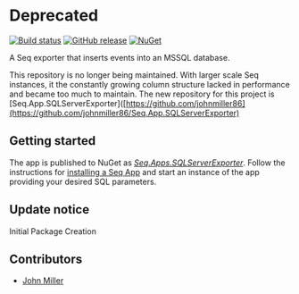 # Deprecated

[![Build status](https://ci.appveyor.com/api/projects/status/2cwq8web76rwcbnq?svg=true)](https://ci.appveyor.com/project/johnmiller86/seq-apps-sqlserverexporter) 
[![GitHub release](https://img.shields.io/github/release/johnmiller86/seq-apps-sqlserverexporter.svg)](https://github.com/johnmiller86/seq-apps-sqlserverexporter/releases)
[![NuGet](https://img.shields.io/nuget/v/Seq.Apps.SQLServerExporter.svg)](https://www.nuget.org/packages/Seq.Apps.SQLServerExporter)

A Seq exporter that inserts events into an MSSQL database.

This repository is no longer being maintained.  With larger scale Seq instances, it the constantly growing column structure lacked in performance and became too much to maintain.  The new repository for this project is [Seq.App.SQLServerExporter]([https://github.com/johnmiller86](https://github.com/johnmiller86/Seq.App.SQLServerExporter)


## Getting started

The app is published to NuGet as [_Seq.Apps.SQLServerExporter_](https://nuget.org/packages/Seq.Apps.SQLServerExporter). Follow the instructions for [installing a Seq App](https://docs.datalust.co/docs/installing-seq-apps) and start an instance of the app providing your desired SQL parameters.

## Update notice

Initial Package Creation

## Contributors

- [John Miller](https://github.com/johnmiller86)

